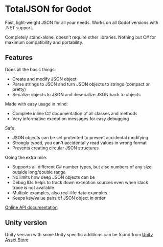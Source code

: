 # TotalJSON for Godot

Fast, light-weight JSON for all your needs. Works on all Godot versions with .NET support.

Completely stand-alone, doesn't require other libraries. Nothing but C# for maximum compatibility and portability.

## Features

Does all the basic things:
* Create and modify JSON object
* Parse strings to JSON and turn JSON objects to strings (compact or pretty)
* Serialize objects to JSON and deserialize JSON back to objects

Made with easy usage in mind:
* Complete inline C# documentation of all classes and methods
* Very informative exception messages for easy debugging

Safe:
* JSON objects can be set protected to prevent accidental modifying
* Strongly typed, you can't accidentally read values in wrong format
* Prevents creating circular JSON structures

Going the extra mile:
* Supports all different C# number types, but also numbers of any size outside long/double range
* No limits how deep JSON objects can be
* Debug IDs helps to track down exception sources even when stack trace is not available
* Multiple examples, also real-life data examples
* Keeps key/value pairs of JSON object in order

[Online API documentation](https://www.leguar.com/unity/totaljson/apidoc/)

## Unity version

Unity version with some Unity specific additions can be found from [Unity Asset Store](https://assetstore.unity.com/packages/slug/130344)
